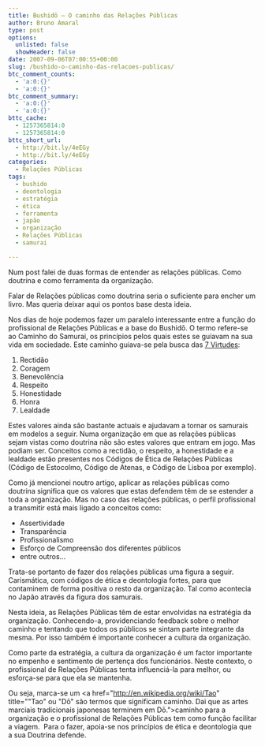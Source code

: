 ```yaml
---
title: Bushidō – O caminho das Relações Públicas
author: Bruno Amaral
type: post
options:
  unlisted: false
  showHeader: false
date: 2007-09-06T07:00:55+00:00
slug: /bushido-o-caminho-das-relacoes-publicas/
btc_comment_counts:
  - 'a:0:{}'
  - 'a:0:{}'
btc_comment_summary:
  - 'a:0:{}'
  - 'a:0:{}'
bttc_cache:
  - 1257365814:0
  - 1257365814:0
bttc_short_url:
  - http://bit.ly/4eEGy
  - http://bit.ly/4eEGy
categories:
  - Relações Públicas
tags:
  - bushido
  - deontologia
  - estratégia
  - ética
  - ferramenta
  - japão
  - organização
  - Relações Públicas
  - samurai

---
```

Num post falei de duas formas de entender as relações públicas. Como doutrina e como ferramenta da organização.

Falar de Relações públicas como doutrina seria o suficiente para encher um livro. Mas queria deixar aqui os pontos base desta ideia.

Nos dias de hoje podemos fazer um paralelo interessante entre a função do profissional de Relações Públicas e a base do Bushidō. O termo refere-se ao Caminho do Samurai, os princípios pelos quais estes se guiavam na sua vida em sociedade. Este caminho guiava-se pela busca das [7 Virtudes][1]:

  1. Rectidão
  2. Coragem
  3. Benevolência
  4. Respeito
  5. Honestidade
  6. Honra
  7. Lealdade

Estes valores ainda são bastante actuais e ajudavam a tornar os samurais em modelos a seguir. Numa organização em que as relações públicas sejam vistas como doutrina não são estes valores que entram em jogo. Mas podiam ser. Conceitos como a rectidão, o respeito, a honestidade e a lealdade estão presentes nos Códigos de Ética de Relações Públicas (Código de Estocolmo, Código de Atenas, e Código de Lisboa por exemplo).

Como já mencionei noutro artigo, aplicar as relações públicas como doutrina significa que os valores que estas defendem têm de se estender a toda a organização. Mas no caso das relações públicas, o perfil profissional a transmitir está mais ligado a conceitos como:

  * Assertividade
  * Transparência
  * Profissionalismo
  * Esforço de Compreensão dos diferentes públicos
  * entre outros&#8230;

Trata-se portanto de fazer dos relações públicas uma figura a seguir. Carismática, com códigos de ética e deontologia fortes, para que contaminem de forma positiva o resto da organização. Tal como acontecia no Japão através da figura dos samurais.

Nesta ideia, as Relações Públicas têm de estar envolvidas na estratégia da organização. Conhecendo-a, providenciando feedback sobre o melhor caminho e tentando que todos os públicos se sintam parte integrante da mesma. Por isso também é importante conhecer a cultura da organização.

Como parte da estratégia, a cultura da organização é um factor importante no empenho e sentimento de pertença dos funcionários. Neste contexto, o profissional de Relações Públicas tenta influenciá-la para melhor, ou esforça-se para que ela se mantenha.

Ou seja, marca-se um <a href="http://en.wikipedia.org/wiki/Tao" title=""Tao" ou "Dō" são termos que significam caminho. Dai que as artes marciais tradicionais japonesas terminem em Dō.">caminho</a> para a organização e o profissional de Relações Públicas tem como função facilitar a viagem.  Para o fazer, apoia-se nos princípios de ética e deontologia que a sua Doutrina defende.

 [1]: http://en.wikipedia.org/wiki/Bushido#Seven_virtues
